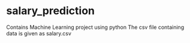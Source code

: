 # salary_prediction
Contains Machine Learning project using python
The csv file containing data is given as salary.csv
